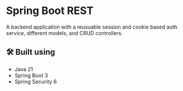# Spring Boot REST

A backend application with a reusuable session and cookie based auth service, different models, and CRUD controllers.

## 🛠️ Built using
- Java 21
- Spring Boot 3
- Spring Security 6

